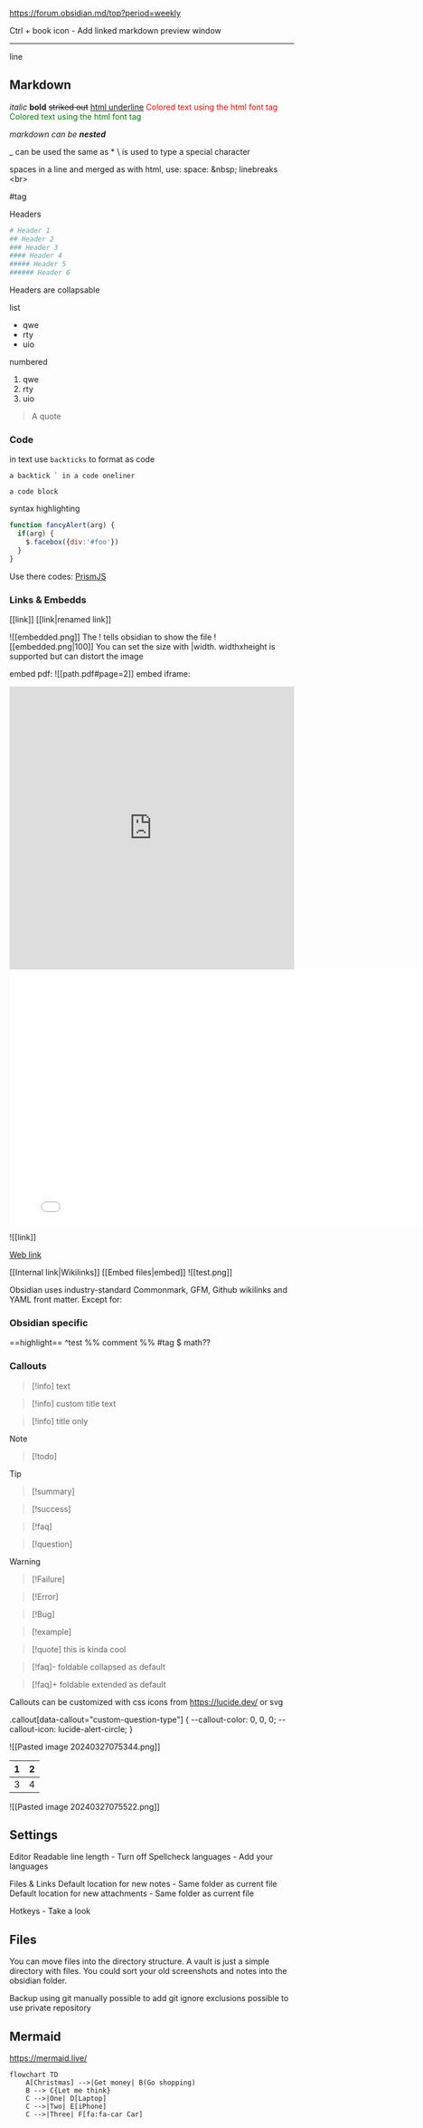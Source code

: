 
https://forum.obsidian.md/top?period=weekly

Ctrl + book icon - Add linked markdown preview window

---
line
## Markdown

*italic*
**bold**
~~striked out~~
<u>html underline</u>
<font color="red">Colored text using the html font tag</font>
<font color="green">Colored text using the html font tag</font>

*markdown can be **nested***

\_ can be used the same as \*
\\ is used to type a special character

spaces in a line and merged as with html, use:
	space: \&nbsp;
	linebreaks \<br>

#tag 

Headers

```mk
# Header 1
## Header 2
### Header 3
#### Header 4
##### Header 5
###### Header 6
```

Headers are collapsable

list
- qwe
- rty
- uio

numbered
1. qwe
2. rty
3. uio

> A quote

### Code

in text use `backticks` to format as code

``a backtick ` in a code oneliner``

```
a code block
```

syntax highlighting
```js
function fancyAlert(arg) {
  if(arg) {
    $.facebox({div:'#foo'})
  }
}
```

Use there codes: [PrismJS](https://prismjs.com/#supported-languages)

### Links & Embedds

[[link]]
[[link|renamed link]]

![[embedded.png]]
The \! tells obsidian to show the file
![[embedded.png|100]]
You can set the size with |width. widthxheight is supported but can distort the image

embed pdf: ![[path.pdf#page=2]]
embed iframe:
<iframe
		border=0
		frameborder=0
		height=500
		width=100%
		src="https://fixitnow.se">
</iframe>

<iframe border=0 frameborder=0 height=450 width=800 src=".mp4"></iframe>


![[link]]


[Web link](https://help.obsidian.md)

[[Internal link|Wikilinks]]
[[Embed files|embed]]
![[test.png]]


Obsidian uses industry-standard Commonmark, GFM, Github wikilinks and YAML front matter. Except for:
### Obsidian specific

==highlight==
^test
%% comment %%
#tag
$ math??

### Callouts

> [!info]
> text

> [!info] custom title
> text

> [!info] title only

> [!note]

> [!todo]

> [!tip]

> [!summary]

>[!success]

> [!faq]

> [!question]

> [!warning]

> [!Failure]

> [!Error]

> [!Bug]

> [!example]

> [!quote]
> this is kinda cool


> [!faq]- foldable
> collapsed as default

> [!faq]+ foldable
> extended as default


Callouts can be customized with css
icons from https://lucide.dev/ or svg

.callout[data-callout="custom-question-type"] {
    --callout-color: 0, 0, 0;
    --callout-icon: lucide-alert-circle;
}


![[Pasted image 20240327075344.png]]

| 1   | 2   |
| --- | --- |
| 3   | 4   |
![[Pasted image 20240327075522.png]]
## Settings

Editor
	Readable line length - Turn off
	Spellcheck languages - Add your languages

Files & Links
	Default location for new notes - Same folder as current file
	Default location for new attachments - Same folder as current file

Hotkeys - Take a look



## Files

You can move files into the directory structure. A vault is just a simple directory with files.
You could sort your old screenshots and notes into the obsidian folder.

Backup using git manually
	possible to add git ignore exclusions
	possible to use private repository


## Mermaid

https://mermaid.live/

```mermaid
flowchart TD
    A[Christmas] -->|Get money| B(Go shopping)
    B --> C{Let me think}
    C -->|One| D[Laptop]
    C -->|Two| E[iPhone]
    C -->|Three| F[fa:fa-car Car]
```


